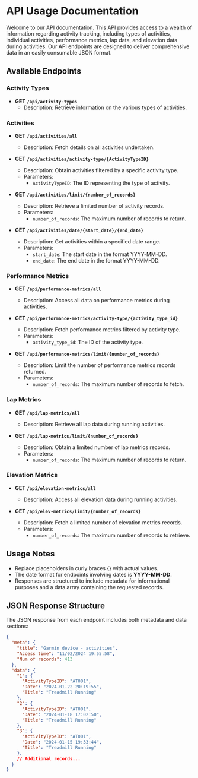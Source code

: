 # API Usage Documentation

Welcome to our API documentation. This API provides access to a wealth of information regarding activity tracking, including types of activities, individual activities, performance metrics, lap data, and elevation data during activities. Our API endpoints are designed to deliver comprehensive data in an easily consumable JSON format.

## Available Endpoints

### Activity Types

- **GET `/api/activity-types`**
  - Description: Retrieve information on the various types of activities.

### Activities

- **GET `/api/activities/all`**
  - Description: Fetch details on all activities undertaken.
  
- **GET `/api/activities/activity-type/{ActivityTypeID}`**
  - Description: Obtain activities filtered by a specific activity type.
  - Parameters:
    - `ActivityTypeID`: The ID representing the type of activity.

- **GET `/api/activities/limit/{number_of_records}`**
  - Description: Retrieve a limited number of activity records.
  - Parameters:
    - `number_of_records`: The maximum number of records to return.

- **GET `/api/activities/date/{start_date}/{end_date}`**
  - Description: Get activities within a specified date range.
  - Parameters:
    - `start_date`: The start date in the format YYYY-MM-DD.
    - `end_date`: The end date in the format YYYY-MM-DD.

### Performance Metrics

- **GET `/api/performance-metrics/all`**
  - Description: Access all data on performance metrics during activities.

- **GET `/api/performance-metrics/activity-type/{activity_type_id}`**
  - Description: Fetch performance metrics filtered by activity type.
  - Parameters:
    - `activity_type_id`: The ID of the activity type.

- **GET `/api/performance-metrics/limit/{number_of_records}`**
  - Description: Limit the number of performance metrics records returned.
  - Parameters:
    - `number_of_records`: The maximum number of records to fetch.

### Lap Metrics

- **GET `/api/lap-metrics/all`**
  - Description: Retrieve all lap data during running activities.

- **GET `/api/lap-metrics/limit/{number_of_records}`**
  - Description: Obtain a limited number of lap metrics records.
  - Parameters:
    - `number_of_records`: The maximum number of records to return.

### Elevation Metrics

- **GET `/api/elevation-metrics/all`**
  - Description: Access all elevation data during running activities.

- **GET `/api/elev-metrics/limit/{number_of_records}`**
  - Description: Fetch a limited number of elevation metrics records.
  - Parameters:
    - `number_of_records`: The maximum number of records to retrieve.

## Usage Notes

- Replace placeholders in curly braces {} with actual values.
- The date format for endpoints involving dates is **YYYY-MM-DD**.
- Responses are structured to include metadata for informational purposes and a data array containing the requested records.

## JSON Response Structure

The JSON response from each endpoint includes both metadata and data sections:

```json
{
  "meta": {
    "title": "Garmin device - activities",
    "Access time": "11/02/2024 19:55:58",
    "Num of records": 413
  },
  "data": {
    "1": {
      "ActivityTypeID": "AT001",
      "Date": "2024-01-22 20:19:55",
      "Title": "Treadmill Running"
    },
    "2": {
      "ActivityTypeID": "AT001",
      "Date": "2024-01-18 17:02:50",
      "Title": "Treadmill Running"
    },
    "3": {
      "ActivityTypeID": "AT001",
      "Date": "2024-01-15 19:33:44",
      "Title": "Treadmill Running"
    },
    // Additional records...
  }
}

